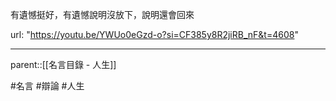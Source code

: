 有遺憾挺好，有遺憾說明沒放下，說明還會回來

url: "https://youtu.be/YWUo0eGzd-o?si=CF385y8R2jiRB_nF&t=4608"
- - -
parent::[[名言目錄 - 人生]]

#名言 #辯論 #人生